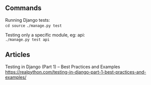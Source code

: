 
## Commands

Running Django tests:   
`cd source`
`./manage.py test`

Testing only a specific module, eg: api:   
`./manage.py test api`

## Articles

Testing in Django (Part 1) – Best Practices and Examples    
https://realpython.com/testing-in-django-part-1-best-practices-and-examples/